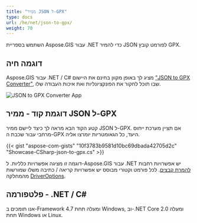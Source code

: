 ```yaml
---
title: "ממיר JSON ל-GPX"
type: docs
url: /he/net/json-to-gpx/
weight: 70
---
```


השתמש בספריית Aspose.GIS עבור .NET כדי להמיר JSON לפורמט קובץ GPX.

## **דוגמה חיה**

Aspose.GIS עבור .NET / C# מציג לך באופן מקוון בחינם את היישום ["JSON to GPX Converter"](https://products.aspose.app/gis/conversion/json-to-gpx), שבו תוכל לחקור את הפונקציונליות ואת איכות העבודה שלו.

![JSON to GPX Converter App](conversion.png)

## **דוגמת קוד - ממיר JSON ל-GPX**

קטע הקוד הבא מראה לך כיצד ליישם ממיר JSON ל-GPX. אם תציין מערכת ייחוס מרחבי עבור שכבת ה-GPX היעד, כל הגאומטריות יומרצו אליה. 

{{< gist "aspose-com-gists" "10f3783b9581d10bc69dbada42705d2c" "Showcase-CSharp-json-to-gpx.cs" >}}

דוגמה זו מציגה אפשרויות כלליות. ל-Aspose.GIS עבור .NET יש אפשרויות רחבות [להמרת קבצים](https://docs.aspose.com/gis/net/vector-layers/). לכל פורמט וקטורי מבוסס יש אפשרויות קריאה / כתיבה משלו שמורשות מהמחלקה [DriverOptions](https://reference.aspose.com/gis/net/aspose.gis/driveroptions).

## **פלטפורמה - .NET / C#**

אנו תומכים ב-Framework 4.7 ומעלה תחת Windows, וב-.NET Core 2.0 ומעלה תחת Windows או Linux.
